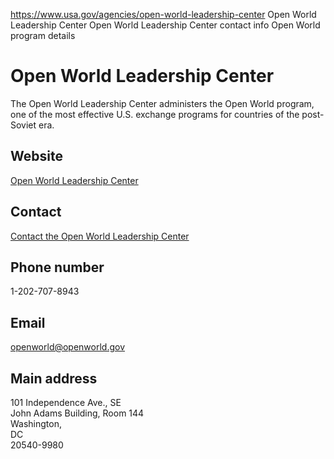 

https://www.usa.gov/agencies/open-world-leadership-center
Open World Leadership Center
Open World Leadership Center contact info
Open World program details

Open World Leadership Center
============================

The Open World Leadership Center administers the Open World program, one of the most effective U.S. exchange programs for countries of the post-Soviet era.

Website
-------

[Open World Leadership Center](https://www.openworld.gov/)

Contact
-------

[Contact the Open World Leadership Center](https://www.openworld.gov/content/contact-us-1)

Phone number
------------

1-202-707-8943

Email
-----

[openworld@openworld.gov](mailto:openworld@openworld.gov)

Main address
------------

101 Independence Ave., SE  
John Adams Building, Room 144  
Washington,  
DC  
20540-9980
